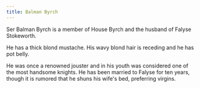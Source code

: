 ```yaml
---
title: Balman Byrch
---
```


Ser Balman Byrch is a member of House Byrch and the husband of Falyse Stokeworth.

He has a thick blond mustache. His wavy blond hair is receding and he has pot belly.

He was once a renowned jouster and in his youth was considered one of the most handsome knights. He has been married to Falyse for ten years, though it is rumored that he shuns his wife's bed, preferring virgins.



